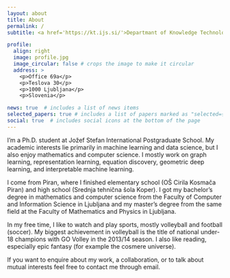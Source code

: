 ```yaml
---
layout: about
title: About
permalink: /
subtitle: <a href='https://kt.ijs.si/'>Departmant of Knowledge Technologies, Jožef Stefan Institute</a>. # Address. Contacts. Moto. Etc.

profile:
  align: right
  image: profile.jpg
  image_circular: false # crops the image to make it circular
  address: >
    <p>Office 69a</p>
    <p>Teslova 30</p>
    <p>1000 Ljubljana</p>
    <p>Slovenia</p>

news: true  # includes a list of news items
selected_papers: true # includes a list of papers marked as "selected={true}"
social: true  # includes social icons at the bottom of the page
---
```

I’m a Ph.D. student at Jožef Stefan International Postgraduate School. My academic interests lie primarily in machine learning and data science, but I also enjoy mathematics and computer science. I mostly work on graph learning, representation learning, equation discovery, geometric deep learning, and interpretable machine learning.

I come from Piran, where I finished elementary school (OŠ Cirila Kosmača Piran) and high school (Srednja tehnična šola Koper). I got my bachelor’s degree in mathematics and computer science from the Faculty of Computer and Information Science in Ljubljana and my master’s degree from the same field at the Faculty of Mathematics and Physics in Ljubljana.

In my free time, I like to watch and play sports, mostly volleyball and football (soccer). My biggest achievement in volleyball is the title of national under-18 champions with GO Volley in the 2013/14 season. I also like reading, especially epic fantasy (for example the cosmere universe).

If you want to enquire about my work, a collaboration, or to talk about mutual interests feel free to contact me through email.
